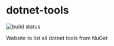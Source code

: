 # dotnet-tools
![build status](https://github.com/marcusturewicz/dotnet-tools/workflows/CI/badge.svg)

 Website to list all dotnet tools from NuGet
